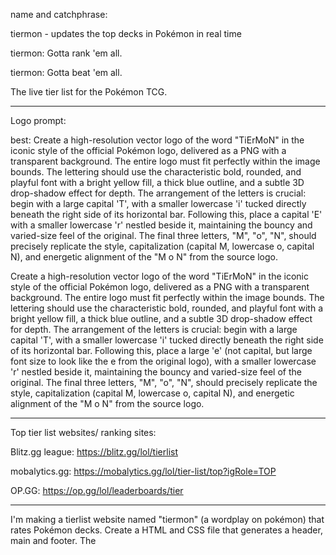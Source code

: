 name and catchphrase:

tiermon - updates the top decks in Pokémon in real time

tiermon: Gotta rank 'em all.

tiermon: Gotta beat 'em all.

The live tier list for the Pokémon TCG.

---

Logo prompt:

best:
Create a high-resolution vector logo of the word "TiErMoN" in the iconic style of the official Pokémon logo, delivered as a PNG with a transparent background. The entire logo must fit perfectly within the image bounds. The lettering should use the characteristic bold, rounded, and playful font with a bright yellow fill, a thick blue outline, and a subtle 3D drop-shadow effect for depth. The arrangement of the letters is crucial: begin with a large capital 'T', with a smaller lowercase 'i' tucked directly beneath the right side of its horizontal bar. Following this, place a capital 'E' with a smaller lowercase 'r' nestled beside it, maintaining the bouncy and varied-size feel of the original. The final three letters, "M", "o", "N", should precisely replicate the style, capitalization (capital M, lowercase o, capital N), and energetic alignment of the "M o N" from the source logo.

Create a high-resolution vector logo of the word "TiErMoN" in the iconic style of the official Pokémon logo, delivered as a PNG with a transparent background. The entire logo must fit perfectly within the image bounds. The lettering should use the characteristic bold, rounded, and playful font with a bright yellow fill, a thick blue outline, and a subtle 3D drop-shadow effect for depth. The arrangement of the letters is crucial: begin with a large capital 'T', with a smaller lowercase 'i' tucked directly beneath the right side of its horizontal bar. Following this, place a large 'e' (not capital, but large font size to look like the e from the original logo), with a smaller lowercase 'r' nestled beside it, maintaining the bouncy and varied-size feel of the original. The final three letters, "M", "o", "N", should precisely replicate the style, capitalization (capital M, lowercase o, capital N), and energetic alignment of the "M o N" from the source logo.

---

Top tier list websites/ ranking sites:

Blitz.gg league: https://blitz.gg/lol/tierlist

mobalytics.gg: https://mobalytics.gg/lol/tier-list/top?igRole=TOP

OP.GG: https://op.gg/lol/leaderboards/tier

---

I'm making a tierlist website named "tiermon" (a wordplay on pokémon) that rates Pokémon decks. Create a HTML and CSS file that generates a header, main and footer. The
